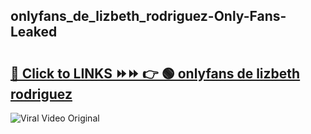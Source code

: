 
 ## onlyfans_de_lizbeth_rodriguez-Only-Fans-Leaked

# <h2><a href="https://clipsfans.com/onlyfans_de_lizbeth_rodriguez&ref=git">🔗 Click to LINKS ⏩⏩ 👉 🟢 onlyfans de lizbeth rodriguez </a></h2>

<a href="https://clipsfans.com/onlyfans_de_lizbeth_rodriguez&ref=git" rel="nofollow" data-target="animated-image.originalLink"><img src="https://i.ibb.co.com/xMMVF88/686577567.gif" alt="Viral Video Original" style="max-width: 100%; display: inline-block;" data-target="animated-image.originalImage"></a>
